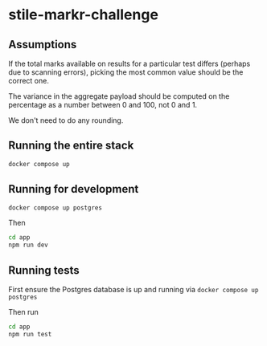 # stile-markr-challenge

## Assumptions
If the total marks available on results for a particular test differs (perhaps due to scanning errors), picking the most common value should be the correct one.

The variance in the aggregate payload should be computed on the percentage as a number between 0 and 100, not 0 and 1.

We don't need to do any rounding.

## Running the entire stack

```bash
docker compose up
```

## Running for development

```bash
docker compose up postgres
```

Then

```bash
cd app
npm run dev
```

## Running tests

First ensure the Postgres database is up and running via `docker compose up postgres`

Then run
```bash
cd app
npm run test
```
